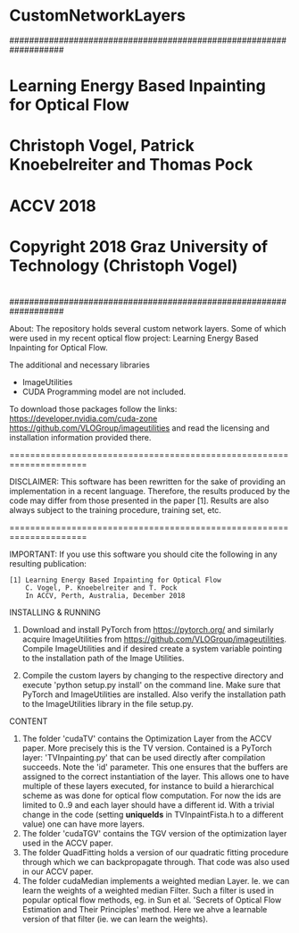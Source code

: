# CustomNetworkLayers

###################################################################
#                                                                 #
#        Learning Energy Based Inpainting for Optical Flow        #
#      Christoph Vogel, Patrick Knoebelreiter and Thomas Pock     #
#                          ACCV 2018                              #
#                                                                 #
# Copyright 2018 Graz University of Technology (Christoph Vogel)  #
#                                                                 #
###################################################################

About:
The repository holds several custom network layers. 
Some of which were used in my recent optical flow project: 
Learning Energy Based Inpainting for Optical Flow.

The additional and necessary libraries
 - ImageUtilities
 - CUDA Programming model 
are not included.

To download those packages follow the links:
https://developer.nvidia.com/cuda-zone
https://github.com/VLOGroup/imageutilities
and read the licensing and installation information provided there.

=====================================================================

DISCLAIMER:
This software has been rewritten for the sake of providing an implementation 
in a recent language. Therefore, the results produced by the code may differ
from those presented in the paper [1]. 
Results are also always subject to the training procedure, training set, etc.

=====================================================================

IMPORTANT:
If you use this software you should cite the following in any resulting publication:

    [1] Learning Energy Based Inpainting for Optical Flow
        C. Vogel, P. Knoebelreiter and T. Pock
        In ACCV, Perth, Australia, December 2018


INSTALLING & RUNNING

1.	Download and install PyTorch from https://pytorch.org/
    and similarly acquire ImageUtilities from 
    https://github.com/VLOGroup/imageutilities. 
    Compile ImageUtilities and if desired create a system variable pointing 
    to the installation path 
    of the Image Utilities.

2.	Compile the custom layers by changing to the respective directory
    and execute 'python setup.py install' on the command line.
    Make sure that PyTorch and ImageUtilities are installed. 
    Also verify the installation path to the ImageUtilities library 
    in the file setup.py.
    
CONTENT

1. The folder 'cudaTV' contains the Optimization Layer from the ACCV paper. 
   More precisely this is the TV version. Contained is a PyTorch layer:
   'TVInpainting.py' that can be used directly after compilation succeeds. 
   Note the 'id' parameter. This one ensures that the buffers are assigned to 
   the correct instantiation of the layer. This allows one to have multiple of 
   these layers executed, for instance to build a hierarchical scheme as was 
   done for optical flow computation. For now the ids are limited to 0..9 and 
   each layer should have a different id. With a trivial change in the code (setting
   __uniqueIds__ in TVInpaintFista.h to a different value) one can have more layers.
2. The folder 'cudaTGV' contains the TGV version of the optimization layer 
   used in the ACCV paper.
3. The folder QuadFitting holds a version of our quadratic fitting procedure through 
   which we can backpropagate through. That code was also used in our ACCV paper.
4. The folder cudaMedian implements a weighted median Layer. Ie. we can learn the 
   weights of a weighted median Filter. Such a filter is used in popular optical flow
   methods, eg. in Sun et al. 'Secrets of Optical Flow Estimation and Their Principles'
   method. Here we ahve a learnable version of that filter (ie. we can learn the weights).
   
